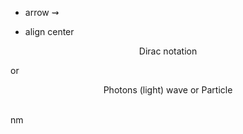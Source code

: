 - arrow
$\rightsquigarrow$

- align center

<p align="center"> Dirac notation </p>
or

<br>
<p align="center"> Photons (light)       wave or Particle</p>

<br>
nm

